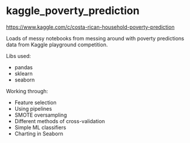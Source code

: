 # kaggle_poverty_prediction
https://www.kaggle.com/c/costa-rican-household-poverty-prediction

Loads of messy notebooks from messing around with poverty predictions data from Kaggle playground competition. 

Libs used:
 - pandas
 - sklearn
 - seaborn

Working through: 
 - Feature selection
 - Using pipelines
 - SMOTE oversampling
 - Different methods of cross-validation
 - Simple ML classifiers
 - Charting in Seaborn
 
